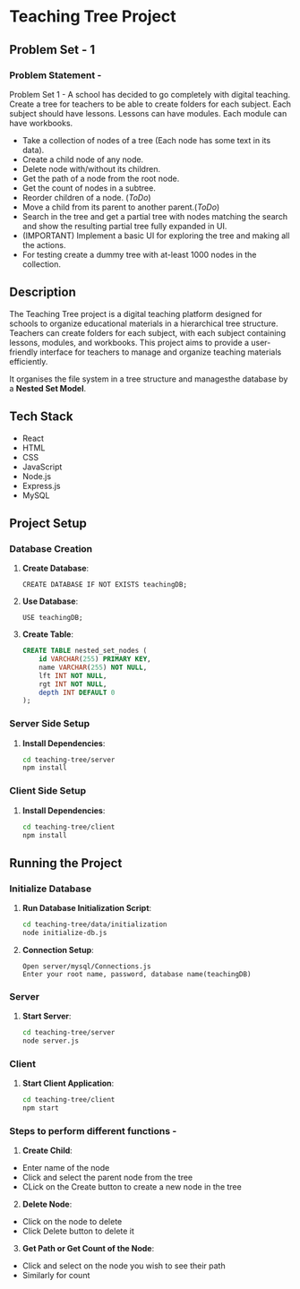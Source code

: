 # Teaching Tree Project

## Problem Set - 1
### Problem Statement -
Problem Set 1 - A school has decided to go completely with digital teaching. Create a tree for teachers to be able to create folders for each subject. Each subject should have lessons. Lessons can have modules. Each module can have workbooks.

* Take a collection of nodes of a tree (Each node has some text in its data).
* Create a child node of any node.
* Delete node with/without its children.
* Get the path of a node from the root node.
* Get the count of nodes in a subtree.
* Reorder children of a node. (_ToDo_)
* Move a child from its parent to another parent.(_ToDo_)
* Search in the tree and get a partial tree with nodes matching the search and show the resulting partial tree fully expanded in UI.
* (IMPORTANT) Implement a basic UI for exploring the tree and making all the actions.
* For testing create a dummy tree with at-least 1000 nodes in the collection.

## Description
The Teaching Tree project is a digital teaching platform designed for schools to organize educational materials in a hierarchical tree structure. Teachers can create folders for each subject, with each subject containing lessons, modules, and workbooks. This project aims to provide a user-friendly interface for teachers to manage and organize teaching materials efficiently.

It organises the file system in a tree structure and managesthe database by a **Nested Set Model**.

## Tech Stack
- React
- HTML
- CSS
- JavaScript
- Node.js
- Express.js
- MySQL



## Project Setup

### Database Creation
1. **Create Database**: 
   ```
   CREATE DATABASE IF NOT EXISTS teachingDB;
   ```
2. **Use Database**: 
   ```
   USE teachingDB;
   ```
3. **Create Table**: 
   ```sql
   CREATE TABLE nested_set_nodes (
       id VARCHAR(255) PRIMARY KEY,
       name VARCHAR(255) NOT NULL,
       lft INT NOT NULL,
       rgt INT NOT NULL,
       depth INT DEFAULT 0
   );
   ```

### Server Side Setup
1. **Install Dependencies**: 
   ```bash
   cd teaching-tree/server
   npm install
   ```

### Client Side Setup
1. **Install Dependencies**: 
   ```bash
   cd teaching-tree/client
   npm install
   ```

## Running the Project

### Initialize Database
1. **Run Database Initialization Script**: 
   ```bash
   cd teaching-tree/data/initialization
   node initialize-db.js
   ```

2. **Connection Setup**:
    ```
    Open server/mysql/Connections.js
    Enter your root name, password, database name(teachingDB)
    ```

### Server
1. **Start Server**: 
   ```bash
   cd teaching-tree/server
   node server.js
   ```

### Client
1. **Start Client Application**: 
   ```bash
   cd teaching-tree/client
   npm start
   ```

### Steps to perform different functions -
1. **Create Child**:
- Enter name of the node
- Click and select the parent node from the tree
- CLick on the Create button to create a new node in the tree

2. **Delete Node**:
- Click on the node to delete
- Click Delete button to delete it

3. **Get Path or Get Count of the Node**:
- Click and select on the node you wish to see their path 
- Similarly for count